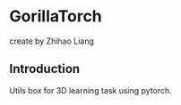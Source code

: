 # GorillaTorch

create by Zhihao Liang

## Introduction
Utils box for 3D learning task using pytorch.


